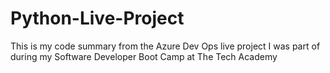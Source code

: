 # Python-Live-Project
This is my code summary from the Azure Dev Ops live project I was part of during my Software Developer Boot Camp at The Tech Academy
